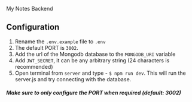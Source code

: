 My Notes Backend

## Configuration

1) Rename the `.env.example` file to `.env`
2) The default PORT is `3002`.
3) Add the url of the Mongodb database to the `MONGODB_URI` variable
4) Add `JWT_SECRET`, it can be any arbitrary string (24 characters is recommended)
5) Open terminal from `server` and type - `$ npm run dev`. This will run the server.js and try connecting with the database.

##### Make sure to only configure the PORT when required (default: 3002)
